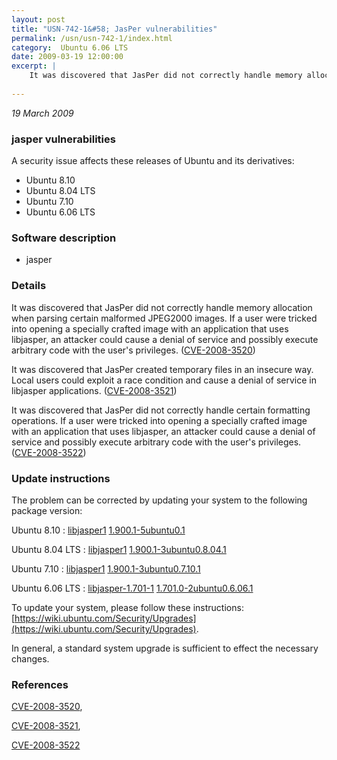 ```yaml
---
layout: post
title: "USN-742-1&#58; JasPer vulnerabilities"
permalink: /usn/usn-742-1/index.html
category:  Ubuntu 6.06 LTS
date: 2009-03-19 12:00:00
excerpt: |
    It was discovered that JasPer did not correctly handle memory allocation when parsing certain malformed JPEG2000 images. If a user were tricked into opening a specially crafted image with an application that uses libjasper, an attacker could cause a denial of service and possibly execute arbitrary code with the user&#39;s privileges. ([CVE-2008-3520](http://people.ubuntu.com/~ubuntu-security/cve/CVE-2008-3520))
    
--- 
```

 
 

*19 March 2009*

### jasper vulnerabilities

A security issue affects these releases of Ubuntu and its derivatives:

* Ubuntu 8.10
* Ubuntu 8.04 LTS
* Ubuntu 7.10
* Ubuntu 6.06 LTS

### Software description

* jasper 

### Details

It was discovered that JasPer did not correctly handle memory allocation when parsing certain malformed JPEG2000 images. If a user were tricked into opening a specially crafted image with an application that uses libjasper, an attacker could cause a denial of service and possibly execute arbitrary code with the user&#39;s privileges. ([CVE-2008-3520](http://people.ubuntu.com/~ubuntu-security/cve/CVE-2008-3520))

It was discovered that JasPer created temporary files in an insecure way. Local users could exploit a race condition and cause a denial of service in libjasper applications. ([CVE-2008-3521](http://people.ubuntu.com/~ubuntu-security/cve/CVE-2008-3521))

It was discovered that JasPer did not correctly handle certain formatting operations. If a user were tricked into opening a specially crafted image with an application that uses libjasper, an attacker could cause a denial of service and possibly execute arbitrary code with the user&#39;s privileges. ([CVE-2008-3522](http://people.ubuntu.com/~ubuntu-security/cve/CVE-2008-3522)) 

### Update instructions

The problem can be corrected by updating your system to the following package version:

Ubuntu 8.10
 : [libjasper1](https://launchpad.net/ubuntu/+source/jasper) <span> [1.900.1-5ubuntu0.1](https://launchpad.net/ubuntu/+source/jasper/1.900.1-5ubuntu0.1) </span> 

Ubuntu 8.04 LTS
 : [libjasper1](https://launchpad.net/ubuntu/+source/jasper) <span> [1.900.1-3ubuntu0.8.04.1](https://launchpad.net/ubuntu/+source/jasper/1.900.1-3ubuntu0.8.04.1) </span> 

Ubuntu 7.10
 : [libjasper1](https://launchpad.net/ubuntu/+source/jasper) <span> [1.900.1-3ubuntu0.7.10.1](https://launchpad.net/ubuntu/+source/jasper/1.900.1-3ubuntu0.7.10.1) </span> 

Ubuntu 6.06 LTS
 : [libjasper-1.701-1](https://launchpad.net/ubuntu/+source/jasper) <span> [1.701.0-2ubuntu0.6.06.1](https://launchpad.net/ubuntu/+source/jasper/1.701.0-2ubuntu0.6.06.1) </span> 

To update your system, please follow these instructions: [https://wiki.ubuntu.com/Security/Upgrades](https://wiki.ubuntu.com/Security/Upgrades).

In general, a standard system upgrade is sufficient to effect the necessary changes. 

### References

 
 [CVE-2008-3520](http://people.ubuntu.com/~ubuntu-security/cve/CVE-2008-3520), 

 [CVE-2008-3521](http://people.ubuntu.com/~ubuntu-security/cve/CVE-2008-3521), 

 [CVE-2008-3522](http://people.ubuntu.com/~ubuntu-security/cve/CVE-2008-3522)
 

